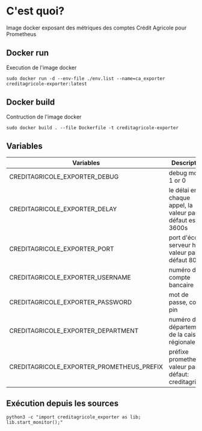 # C'est quoi?

Image docker exposant des métriques des comptes Crédit Agricole pour Prometheus 

## Docker run

Execution de l'image docker

```
sudo docker run -d --env-file ./env.list --name=ca_exporter creditagricole-exporter:latest
```

## Docker build

Contruction de l'image docker

```
sudo docker build . --file Dockerfile -t creditagricole-exporter
```

## Variables

| Variables | Description |
| ------------- | ------------- |
| CREDITAGRICOLE_EXPORTER_DEBUG | debug mode 1 or 0 |
| CREDITAGRICOLE_EXPORTER_DELAY | le délai entre chaque appel, la valeur par défaut est 3600s |
| CREDITAGRICOLE_EXPORTER_PORT | port d'écoute serveur http, valeur par défaut 8080 |
| CREDITAGRICOLE_EXPORTER_USERNAME | numéro de compte bancaire |
| CREDITAGRICOLE_EXPORTER_PASSWORD | mot de passe, code pin |
| CREDITAGRICOLE_EXPORTER_DEPARTMENT | numéro de département de la caisse régionale |
| CREDITAGRICOLE_EXPORTER_PROMETHEUS_PREFIX | préfixe prometheus, valeur par défaut: creditagricole |

## Exécution depuis les sources

```
python3 -c "import creditagricole_exporter as lib; lib.start_monitor();"
```